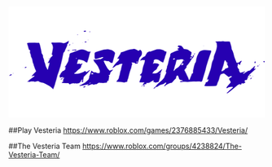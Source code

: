 <div align="center">
    <a href="https://playvesteria.com">
        <img src="assets/logo-512.png" alt="Vesteria" height="217" />
    </a>
</div>

##Play Vesteria 
https://www.roblox.com/games/2376885433/Vesteria/

##The Vesteria Team
https://www.roblox.com/groups/4238824/The-Vesteria-Team/
